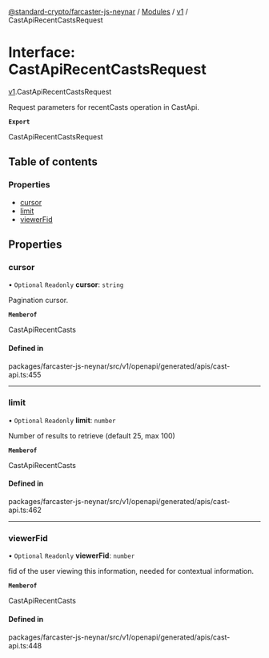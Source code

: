[@standard-crypto/farcaster-js-neynar](../README.md) / [Modules](../modules.md) / [v1](../modules/v1.md) / CastApiRecentCastsRequest

# Interface: CastApiRecentCastsRequest

[v1](../modules/v1.md).CastApiRecentCastsRequest

Request parameters for recentCasts operation in CastApi.

**`Export`**

CastApiRecentCastsRequest

## Table of contents

### Properties

- [cursor](v1.CastApiRecentCastsRequest.md#cursor)
- [limit](v1.CastApiRecentCastsRequest.md#limit)
- [viewerFid](v1.CastApiRecentCastsRequest.md#viewerfid)

## Properties

### cursor

• `Optional` `Readonly` **cursor**: `string`

Pagination cursor.

**`Memberof`**

CastApiRecentCasts

#### Defined in

packages/farcaster-js-neynar/src/v1/openapi/generated/apis/cast-api.ts:455

___

### limit

• `Optional` `Readonly` **limit**: `number`

Number of results to retrieve (default 25, max 100)

**`Memberof`**

CastApiRecentCasts

#### Defined in

packages/farcaster-js-neynar/src/v1/openapi/generated/apis/cast-api.ts:462

___

### viewerFid

• `Optional` `Readonly` **viewerFid**: `number`

fid of the user viewing this information, needed for contextual information.

**`Memberof`**

CastApiRecentCasts

#### Defined in

packages/farcaster-js-neynar/src/v1/openapi/generated/apis/cast-api.ts:448
